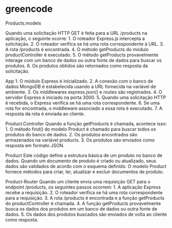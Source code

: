 # greencode

Products.models

Quando uma solicitação HTTP GET é feita para a URL /products na aplicação, o seguinte ocorre:
	1. O roteador Express.js intercepta a solicitação.
	2. O roteador verifica se há uma rota correspondente à URL.
	3. A rota /products é encontrada.
	4. O método getProducts do módulo productController é executado.
	5. O método getProducts provavelmente interage com um banco de dados ou outra fonte de dados para buscar os produtos.
	6. Os produtos obtidos são retornados como resposta da solicitação.

App
	1. O módulo Express é inicializado.
	2. A conexão com o banco de dados MongoDB é estabelecida usando a URL fornecida na variável de ambiente.
	3. Os middlewares express.json() e routes são registrados.
	4. O servidor Express é iniciado na porta 3000.
	5. Quando uma solicitação HTTP é recebida, o Express verifica se há uma rota correspondente.
	6. Se uma rota for encontrada, o middleware associado a essa rota é executado.
	7. A resposta da rota é enviada ao cliente.

Product.Controller
Quando a função getProducts é chamada, acontece isso:
	1. O método find() do modelo Product é chamado para buscar todos os produtos do banco de dados.
	2. Os produtos encontrados são armazenados na variável products.
	3. Os produtos são enviados como resposta em formato JSON.


Product
Este código define a estrutura básica de um produto no banco de dados. Quando um documento de produto é criado ou atualizado, seus dados são validados de acordo com o esquema definido. O modelo Product fornece métodos para criar, ler, atualizar e excluir documentos de produto.


Product-Router
Quando um cliente envia uma requisição GET para o endpoint /products, os seguintes passos ocorrem:
	1. A aplicação Express recebe a requisição.
	2. O roteador verifica se há uma rota correspondente para a requisição.
	3. A rota /products é encontrada e a função getProducts do productController é chamada.
	4. A função getProducts provavelmente busca os dados dos produtos em um banco de dados ou outra fonte de dados.
	5. Os dados dos produtos buscados são enviados de volta ao cliente como resposta.






